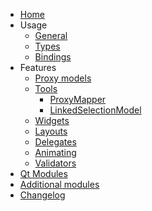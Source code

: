 * [Home](index.md)
* Usage
    * [General](api_guidelines/general.md)
    * [Types](api_guidelines/types.md)
    * [Bindings](api_guidelines/bindings.md)
* Features
    * [Proxy models](features/proxies.md)
    * [Tools](features/tools.md)
        * [ProxyMapper](features/tools/proxymapper.md)
        * [LinkedSelectionModel](features/tools/linkedselectionmodel.md)
    * [Widgets](features/widgets.md)
    * [Layouts](features/layouts.md)
    * [Delegates](features/delegates.md)
    * [Animating](features/animating.md)
    * [Validators](features/validators.md)
* [Qt Modules](qt_modules/)
* [Additional modules](additional_modules/)
* [Changelog](changelog.md)
